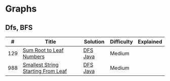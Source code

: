
# Graphs

## Dfs, BFS

| # | Title | Solution | Difficulty | Explained | 
|---| ----- | -------- | ---------- | ----------|
|129|[Sum Root to Leaf Numbers](https://leetcode.com/problems/sum-root-to-leaf-numbers/description/)|[DFS](https://github.com/MuhammedHussein3/Graph-Algorithms/tree/main/Graph/src/DepthFirstSearchDFS) [Java](https://github.com/MuhammedHussein3/Graph-Algorithms/blob/main/Graph/src/DepthFirstSearchDFS/SumRootToLeafNumbers.java)|Medium| |
|988|[Smallest String Starting From Leaf](https://leetcode.com/problems/smallest-string-starting-from-leaf/description/)|[DFS](https://github.com/MuhammedHussein3/Graph-Algorithms/tree/main/Graph/src/DepthFirstSearchDFS) [Java](https://github.com/MuhammedHussein3/Graph-Algorithms/blob/main/Graph/src/DepthFirstSearchDFS/SmallestStringStartingFromLeaf)|Medium| |
